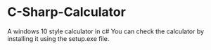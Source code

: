 # C-Sharp-Calculator
A windows 10 style calculator in  c#
You can check the calculator by installing it using the setup.exe file.
